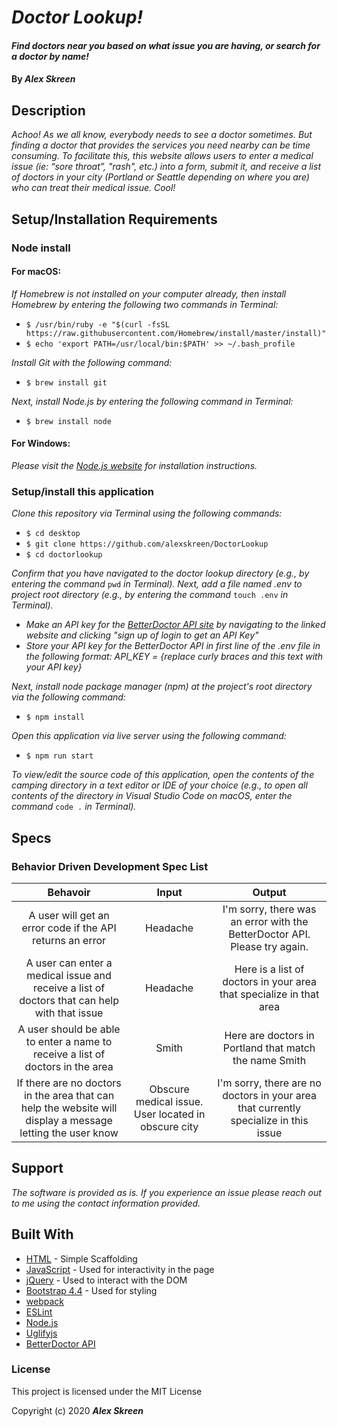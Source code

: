 # _Doctor Lookup!_

#### _Find doctors near you based on what issue you are having, or search for a doctor by name!_

#### By _**Alex Skreen**_

## Description
_Achoo! As we all know, everybody needs to see a doctor sometimes. But finding a doctor that provides the services you need nearby can be time consuming. To facilitate this, this website allows users to enter a medical issue (ie: “sore throat”, "rash", etc.) into a form, submit it, and receive a list of doctors in your city (Portland or Seattle depending on where you are) who can treat their medical issue. Cool!_

## Setup/Installation Requirements

### Node install

#### For macOS:
_If Homebrew is not installed on your computer already, then install Homebrew by entering the following two commands in Terminal:_
* ``$ /usr/bin/ruby -e "$(curl -fsSL https://raw.githubusercontent.com/Homebrew/install/master/install)"``
* ``$ echo 'export PATH=/usr/local/bin:$PATH' >> ~/.bash_profile``

_Install Git with the following command:_
* ``$ brew install git``

_Next, install Node.js by entering the following command in Terminal:_
* ``$ brew install node``

#### For Windows:
_Please visit the [Node.js website](https://nodejs.org/en/download/) for installation instructions._

### Setup/install this application

_Clone this repository via Terminal using the following commands:_
* ``$ cd desktop``
* ``$ git clone https://github.com/alexskreen/DoctorLookup``
* ``$ cd doctorlookup``

_Confirm that you have navigated to the doctor lookup directory (e.g., by entering the command_ ``pwd`` _in Terminal). Next, add a file named .env to project root directory (e.g., by entering the command_ ``touch .env`` _in Terminal)._
* _Make an API key for the [BetterDoctor API site](https://developer.betterdoctor.com/) by navigating to the linked website and clicking "sign up of login to get an API Key"_
* _Store your API key for the BetterDoctor API in first line of the .env file in the following format: API_KEY = {replace curly braces and this text with your API key}_

_Next, install node package manager (npm) at the project's root directory via the following command:_
* ``$ npm install``

_Open this application via live server using the following command:_
* ``$ npm run start``

_To view/edit the source code of this application, open the contents of the camping directory in a text editor or IDE of your choice (e.g., to open all contents of the directory in Visual Studio Code on macOS, enter the command_ ``code .`` _in Terminal)._



## Specs
### Behavior Driven Development Spec List

Behavoir | Input | Output
:---------:|:------:|:------:
| A user will get an error code if the API returns an error | Headache | I'm sorry, there was an error with the BetterDoctor API. Please try again.
| A user can enter a medical issue and receive a list of doctors that can help with that issue | Headache | Here is a list of doctors in your area that specialize in that area |
| A user should be able to enter a name to receive a list of doctors in the area | Smith | Here are doctors in Portland that match the name Smith |
| If there are no doctors in the area that can help the website will display a message letting the user know | Obscure medical issue. User located in obscure city | I'm sorry, there are no doctors in your area that currently specialize in this issue |



## Support 

_The software is provided as is. If you experience an issue please reach out to me using the contact information provided._


## Built With

* [HTML](https://developer.mozilla.org/en-US/docs/Web/HTML) - Simple Scaffolding
* [JavaScript](https://developer.mozilla.org/en-US/docs/Web/JavaScript) - Used for interactivity in the page
* [jQuery](https://jquery.com/) - Used to interact with the DOM
* [Bootstrap 4.4](https://getbootstrap.com/) - Used for styling
* [webpack](https://webpack.js.org/)
* [ESLint](https://eslint.org/)
* [Node.js](https://nodejs.org/en/)
* [Uglifyjs](https://www.uglifyjs.net/)
* [BetterDoctor API](https://developer.betterdoctor.com/)



### License

This project is licensed under the MIT License

Copyright (c) 2020 **_Alex Skreen_**

